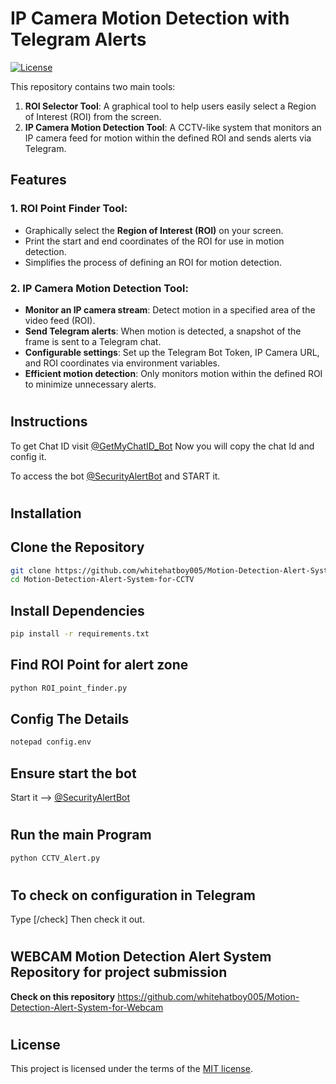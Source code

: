 # IP Camera Motion Detection with Telegram Alerts
[![License](https://img.shields.io/github/license/whitehatboy005/Motion-Detection-Alert-System-for-CCTV)](LICENSE.md)

This repository contains two main tools:
1. **ROI Selector Tool**: A graphical tool to help users easily select a Region of Interest (ROI) from the screen.
2. **IP Camera Motion Detection Tool**: A CCTV-like system that monitors an IP camera feed for motion within the defined ROI and sends alerts via Telegram.

## Features
### 1. ROI Point Finder Tool:
- Graphically select the **Region of Interest (ROI)** on your screen.
- Print the start and end coordinates of the ROI for use in motion detection.
- Simplifies the process of defining an ROI for motion detection.

### 2. IP Camera Motion Detection Tool:
- **Monitor an IP camera stream**: Detect motion in a specified area of the video feed (ROI).
- **Send Telegram alerts**: When motion is detected, a snapshot of the frame is sent to a Telegram chat.
- **Configurable settings**: Set up the Telegram Bot Token, IP Camera URL, and ROI coordinates via environment variables.
- **Efficient motion detection**: Only monitors motion within the defined ROI to minimize unnecessary alerts.
#
## Instructions
To get Chat ID visit [@GetMyChatID_Bot](https://t.me/GetMyChatID_Bot) Now you will copy the chat Id and config it.

To access the bot [@SecurityAlertBot](http://t.me/CAMSEC_AlertBot) and START it.
#
## Installation
## Clone the Repository
```bash
git clone https://github.com/whitehatboy005/Motion-Detection-Alert-System-for-CCTV
cd Motion-Detection-Alert-System-for-CCTV
```
## Install Dependencies
```bash
pip install -r requirements.txt
```
## Find ROI Point for alert zone
```bash
python ROI_point_finder.py
```
## Config The Details
```bash
notepad config.env
```
## Ensure start the bot
Start it --> [@SecurityAlertBot](http://t.me/CAMSEC_AlertBot)
#
## Run the main Program
```bash
python CCTV_Alert.py
```
#
## To check on configuration in Telegram
Type [/check] Then check it out.
#
## WEBCAM Motion Detection Alert System Repository for project submission
  **Check on this repository** https://github.com/whitehatboy005/Motion-Detection-Alert-System-for-Webcam
#
## License
This project is licensed under the terms of the [MIT license](LICENSE.md).

